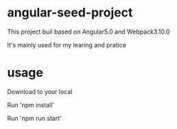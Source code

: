 # angular-seed-project

This project buil based on Angular5.0 and Webpack3.10.0

It's mainly used for my learing and pratice

# usage

Download to your local

Run 'npm install'

Run 'npm run start'
